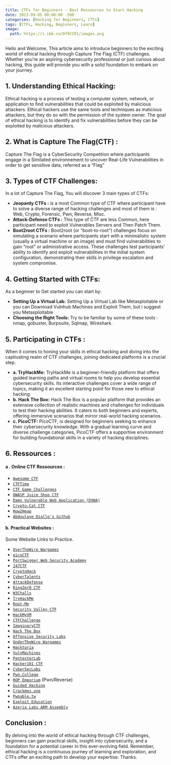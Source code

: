 ```yaml
---
title: CTFs for Beginners - Best Ressources to Start Hacking
date: 2023-09-05 00:00:00 -500
categories: [Hacking for Beginners, CTFs]
tags: [CTFs, Hacking, Beginners, Learn]
image:
  path: https://i.ibb.co/Df9CCR1/images.png
---
```


Hello and Welcome, This article aims to introduce beginners to the exciting world of ethical hacking through Capture The Flag (CTF) challenges. Whether you’re an aspiring cybersecurity professional or just curious about hacking, this guide will provide you with a solid foundation to embark on your journey.

## 1. Understanding Ethical Hacking:

Ethical hacking is a process of testing a computer system, network, or application to find vulnerabilities that could be exploited by malicious attackers. Ethical hackers use the same tools and techniques as malicious attackers, but they do so with the permission of the system owner. The goal of ethical hacking is to identify and fix vulnerabilities before they can be exploited by malicious attackers.

## 2. What is Capture The Flag(CTF) :

Capture The Flag is a CyberSecurity Competition where participants engage in a Similated environnement to uncover Real-Life Vulnerabilities in order to get sensitive data, referred as a “Flag”

## 3. Types of CTF Challenges:

In a lot of Capture The Flag, You will discover 3 main types of CTFs:

- **Jeopardy CTFs :** is a most Common type of CTF where participant have to solve a diverse range of hacking challenges and most of them is : Web, Crypto, Forensic, Pwn, Reverse, Misc.
- **Attack-Defense CTFs :** This type of CTF are less Common, here participant need to exploit Vulnerables Servers and Then Patch Them.
- **Boot2root CTFs :** Boot2root (or “boot-to-root”) challenges focus on simulating a scenario where participants start with a minimalistic system (usually a virtual machine or an image) and must find vulnerabilities to gain “root” or administrative access. These challenges test participants’ ability to identify and exploit vulnerabilities in the initial system configuration, demonstrating their skills in privilege escalation and system compromise.

## 4. Getting Started with CTFs:

As a beginner to Get started you can start by:

 - **Setting Up a Virtual Lab:** Setting Up a Virtual Lab like Metasploitable or you can Download Vulnhub Machines and Exploit Them, but i suggest you Metasploitable
 -  **Choosing the Right Tools:** Try to be familiar by some of these tools : nmap, gobuster, Burpsuite, Sqlmap, Wireshark.

## 5. Participating in CTFs :

When it comes to honing your skills in ethical hacking and diving into the captivating realm of CTF challenges, joining dedicated platforms is a crucial step.

  - **a. TryHackMe:** TryHackMe is a beginner-friendly platform that offers guided learning paths and virtual rooms to help you develop essential cybersecurity skills. Its interactive challenges cover a wide range of topics, making it an excellent starting point for those new to ethical hacking.
  - **b. Hack The Box:** Hack The Box is a popular platform that provides an extensive collection of realistic machines and challenges for individuals to test their hacking abilities. It caters to both beginners and experts, offering immersive scenarios that mirror real-world hacking scenarios.
  - **c. PicoCTF:** PicoCTF, is designed for beginners seeking to enhance their cybersecurity knowledge. With a gradual learning curve and diverse challenge categories, PicoCTF offers a supportive environment for building foundational skills in a variety of hacking disciplines.

## 6. Ressources :

####  a . Online CTF Ressources : 

- [`Awesome CTF`](https://github.com/apsdehal/awesome-ctf)
- [`CTFTime`](https://ctftime.org/)
- [`CTF Game Challenges`](https://github.com/mrT4ntr4/CTF-Game-Challenges)
- [`OWASP Juice Shop CTF`](https://github.com/juice-shop/juice-shop-ctf)
- [`Damn Vulnerable Web Application (DVWA)`](https://github.com/digininja/DVWA)
- [`Crypto-Cat CTF`](https://github.com/Crypto-Cat/CTF/blob/main/README.md)
- [`How2Heap`](https://github.com/shellphish/how2heap)
- [`Abdoulaye Diallo's Github`](https://github.com/nenandjabhata)


#### b. Practical Websites : 
Some Website Links to Practice.
- [`OverTheWire Wargames`](https://overthewire.org/wargames)
- [`picoCTF`](https://play.picoctf.org/)
- [`PortSwigger Web Security Academy`](https://portswigger.net/web-security)
- [`247CTF`](https://247ctf.com/)
- [`CryptoHack`](https://cryptohack.org/)
- [`CyberTalents`](https://cybertalents.com)
- [`AttackDefense`](https://attackdefense.com/)
- [`RingZer0 CTF`](https://ringzer0ctf.com/challenges)
- [`W3Challs`](https://w3challs.com/challenges)
- [`TryHackMe`](https://tryhackme.com)
- [`Root-Me`](https://www.root-me.org/?lang=en)
- [`Security Valley CTF`](https://ctf.securityvalley.org/)
- [`HackMyVM`](https://hackmyvm.eu/)
- [`CTFChallenge`](https://ctfchallenge.com/)
- [`ImaginaryCTF`](https://imaginaryctf.org/)
- [`Hack The Box`](https://hackthebox.eu)
- [`Offensive Security Labs`](https://www.offensive-security.com/labs)
- [`UnderTheWire Wargames`](https://underthewire.tech/wargames)
- [`Hacktoria`](https://hacktoria.com/)
- [`VulnMachines`](https://www.vulnmachines.com/)
- [`PentesterLab`](https://pentesterlab.com/)
- [`Hacker101 CTF`](https://ctf.hacker101.com/)
- [`CyberSecLabs`](https://www.cyberseclabs.co.uk/)
- [`Pwn.College`](https://pwn.college/)
- [`ROP Emporium`](https://ropemporium.com/) (Pwn/Reverse)
- [`Guided Hacking`](https://guidedhacking.com/)
- [`Crackmes.one`](https://crackmes.one/)
- [`Pwnable.tw`](https://pwnable.tw/challenge)
- [`Exploit Education`](https://exploit.education/)
- [`Azeria Labs ARM Assembly`](https://azeria-labs.com/writing-arm-assembly-part-1)

## Conclusion :

By delving into the world of ethical hacking through CTF challenges, beginners can gain practical skills, insight into cybersecurity, and a foundation for a potential career in this ever-evolving field. Remember, ethical hacking is a continuous journey of learning and exploration, and CTFs offer an exciting path to develop your expertise. Thanks.

